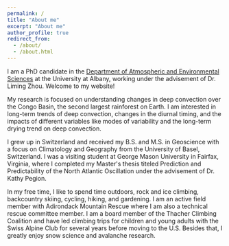 ```yaml
---
permalink: /
title: "About me"
excerpt: "About me"
author_profile: true
redirect_from: 
  - /about/
  - /about.html
---
```


I am a PhD candidate in the [Department of Atmospheric and Environmental Sciences](https://www.albany.edu/daes) at the University at Albany, working under the advisement of Dr. Liming Zhou. Welcome to my website! 

My research is focused on understanding changes in deep convection over the Congo Basin, the second largest rainforest on Earth. I am interested in long-term trends of deep convection, changes in the diurnal timing, and the impacts of different variables like modes of variability and the long-term drying trend on deep convection.

I grew up in Switzerland and received my B.S. and M.S. in Geoscience with a focus on Climatology and Geography from the University of Basel, Switzerland. I was a visiting student at George Mason University in Fairfax, Virginia, where I completed my Master's thesis titeled Prediction and Predictability of the North Atlantic Oscillation under the advisement of Dr. Kathy Pegion.

In my free time, I like to spend time outdoors, rock and ice climbing, backcountry skiing, cycling, hiking, and gardening. I am an active field member with Adirondack Mountain Rescue where I am also a technical rescue committee member. I am a board member of the Thacher Climbing Coalition and have led climbing trips for children and young adults with the Swiss Alpine Club for several years before moving to the U.S. Besides that, I greatly enjoy snow science and avalanche research.
